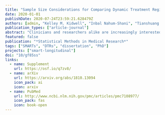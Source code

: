 ```yaml
---
title: "Sample Size Considerations for Comparing Dynamic Treatment Regimens in a Sequential Multiple-Assignment Randomized Trial with a Continuous Longitudinal Outcome"
date: 2020-01-01
publishDate: 2020-07-24T23:59:21.628479Z
authors: [admin, "Kelley M. Kidwell", "Inbal Nahum-Shani", "Tianshuang Wu", "James R. McKay", "Daniel Almirall"]
publication_types: ["article-journal"]
abstract: "Clinicians and researchers alike are increasingly interested in how best to personalize interventions. A dynamic treatment regimen is a sequence of prespecified decision rules which can be used to guide the delivery of a sequence of treatments or interventions that is tailored to the changing needs of the individual. The sequential multiple-assignment randomized trial is a research tool which allows for the construction of effective dynamic treatment regimens. We derive easy-to-use formulae for computing the total sample size for three common two-stage sequential multiple-assignment randomized trial designs in which the primary aim is to compare mean end-of-study outcomes for two embedded dynamic treatment regimens which recommend different first-stage treatments. The formulae are derived in the context of a regression model which leverages information from a longitudinal outcome collected over the entire study. We show that the sample size formula for a sequential multiple-assignment randomized trial can be written as the product of the sample size formula for a standard two-arm randomized trial, a deflation factor that accounts for the increased statistical efficiency resulting from a longitudinal analysis, and an inflation factor that accounts for the design of a sequential multiple-assignment randomized trial. The sequential multiple-assignment randomized trial design inflation factor is typically a function of the anticipated probability of response to first-stage treatment. We review modeling and estimation for dynamic treatment regimen effect analyses using a longitudinal outcome from a sequential multiple-assignment randomized trial, as well as the estimation of standard errors. We also present estimators for the covariance matrix for a variety of common working correlation structures. Methods are motivated using the ENGAGE study, a sequential multiple-assignment randomized trial aimed at developing a dynamic treatment regimen for increasing motivation to attend treatments among alcohol- and cocaine-dependent patients."
featured: false
publication: "*Statistical Methods in Medical Research*"
tags: ["SMARTs", "DTRs", "dissertation", "PhD"]
projects: ["smart-longitudinal"]
doi: "10/gf85ss"
links:
  - name: Supplement
    url: https://osf.io/q7zv8/
  - name: arXiv
    url: https://arxiv.org/abs/1810.13094
    icon_pack: ai
    icon: arxiv
  - name: PubMed
    url: http://www.ncbi.nlm.nih.gov/pmc/articles/pmc7108977/
    icon_pack: fas
    icon: book-open
---
```

